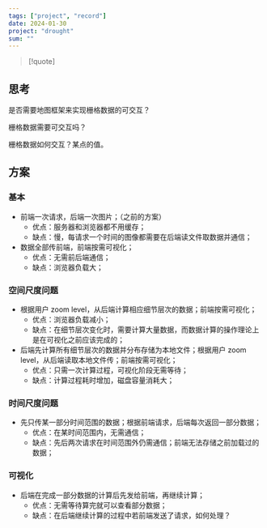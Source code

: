 ```yaml
---
tags: ["project", "record"]
date: 2024-01-30
project: "drought" 
sum: ""
---
```


> [!quote]

## 思考

是否需要地图框架来实现栅格数据的可交互？

栅格数据需要可交互吗？

栅格数据如何交互？某点的值。

## 方案

### 基本

- 前端一次请求，后端一次图片；（之前的方案）
	- 优点：服务器和浏览器都不用缓存；
	- 缺点：慢，每请求一个时间的图像都需要在后端读文件取数据并通信；
- 数据全部传前端，前端按需可视化；
	- 优点：无需前后端通信；
	- 缺点：浏览器负载大；

### 空间尺度问题

- 根据用户 zoom level，从后端计算相应细节层次的数据；前端按需可视化；
	- 优点：浏览器负载减小；
	- 缺点：在细节层次变化时，需要计算大量数据，而数据计算的操作理论上是在可视化之前应该完成的；
- 后端先计算所有细节层次的数据并分布存储为本地文件；根据用户 zoom level，从后端读取本地文件传；前端按需可视化；
	- 优点：只需一次计算过程，可视化阶段无需等待；
	- 缺点：计算过程耗时增加，磁盘容量消耗大；

### 时间尺度问题

- 先只传某一部分时间范围的数据；根据前端请求，后端每次返回一部分数据；
	- 优点：在某时间范围内，无需通信；
	- 缺点：先后两次请求在时间范围外仍需通信；前端无法存储之前加载过的数据；

### 可视化

- 后端在完成一部分数据的计算后先发给前端，再继续计算；
	- 优点：无需等待算完就可以查看部分数据；
	- 缺点：在后端继续计算的过程中若前端发送了请求，如何处理？

